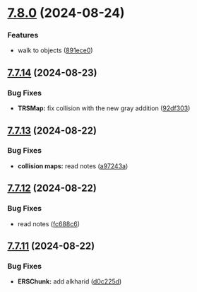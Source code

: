 # [7.8.0](https://github.com/Torwent/SRL-T/compare/v7.7.14...v7.8.0) (2024-08-24)


### Features

* walk to objects ([891ece0](https://github.com/Torwent/SRL-T/commit/891ece04d1c2a736db7ce9ebffe8cd021d13d7d2))



## [7.7.14](https://github.com/Torwent/SRL-T/compare/v7.7.13...v7.7.14) (2024-08-23)


### Bug Fixes

* **TRSMap:** fix collision with the new gray addition ([92df303](https://github.com/Torwent/SRL-T/commit/92df30319da546132bb2f8f874408592fdc7c2b3))



## [7.7.13](https://github.com/Torwent/SRL-T/compare/v7.7.12...v7.7.13) (2024-08-22)


### Bug Fixes

* **collision maps:** read notes ([a97243a](https://github.com/Torwent/SRL-T/commit/a97243a282f3fe8a2c7c31bd9dff14564db5b674))



## [7.7.12](https://github.com/Torwent/SRL-T/compare/v7.7.11...v7.7.12) (2024-08-22)


### Bug Fixes

* read notes ([fc688c6](https://github.com/Torwent/SRL-T/commit/fc688c65b004e8650f8d2ca3940ce485cc01e188))



## [7.7.11](https://github.com/Torwent/SRL-T/compare/v7.7.10...v7.7.11) (2024-08-22)


### Bug Fixes

* **ERSChunk:** add alkharid ([d0c225d](https://github.com/Torwent/SRL-T/commit/d0c225d605b064a6c714adf1901d388698157e8f))



